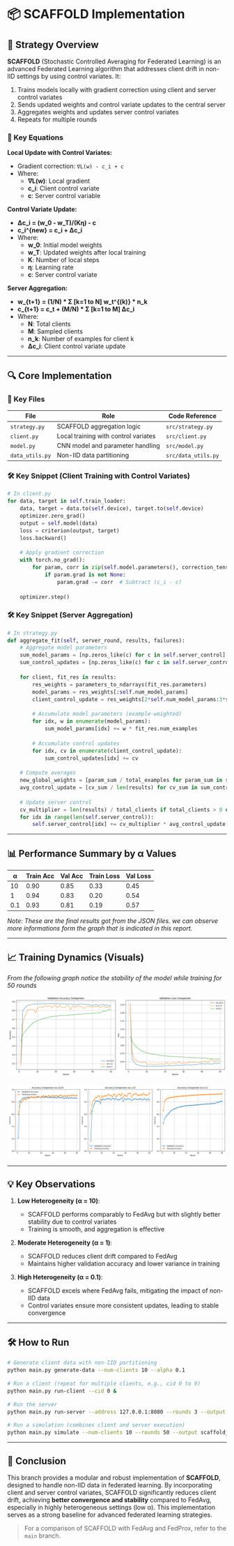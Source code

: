 # 📦 SCAFFOLD Implementation

## 📌 Strategy Overview

**SCAFFOLD** (Stochastic Controlled Averaging for Federated Learning) is an advanced Federated Learning algorithm that addresses client drift in non-IID settings by using control variates. It:

1. Trains models locally with gradient correction using client and server control variates
2. Sends updated weights and control variate updates to the central server
3. Aggregates weights and updates server control variates
4. Repeats for multiple rounds

### 🧮 Key Equations

**Local Update with Control Variates:**

- Gradient correction: `∇L(w) - c_i + c`
- Where:
  - **∇L(w)**: Local gradient
  - **c_i**: Client control variate
  - **c**: Server control variable

**Control Variate Update:**

- **Δc_i = (w_0 - w_T)/(Kη) - c**
- **c_i^{new} = c_i + Δc_i**
- Where:
  - **w_0**: Initial model weights
  - **w_T**: Updated weights after local training
  - **K**: Number of local steps
  - **η**: Learning rate
  - **c**: Server control variate

**Server Aggregation:**

- **w\_{t+1} = (1/N) \* Σ \[k=1 to N\] w_t^{(k)} \* n_k**
- **c\_{t+1} = c_t + (M/N) \* Σ \[k=1 to M\] Δc_i**
- Where:
  - **N**: Total clients
  - **M**: Sampled clients
  - **n_k**: Number of examples for client k
  - **Δc_i**: Client control variate update

---

## 🔍 Core Implementation

### 🔑 Key Files

| File | Role | Code Reference |
| --- | --- | --- |
| `strategy.py` | SCAFFOLD aggregation logic | `src/strategy.py` |
| `client.py` | Local training with control variates | `src/client.py` |
| `model.py` | CNN model and parameter handling | `src/model.py` |
| `data_utils.py` | Non-IID data partitioning | `src/data_utils.py` |

### 🛠️ Key Snippet (Client Training with Control Variates)

```python
# In client.py
for data, target in self.train_loader:
    data, target = data.to(self.device), target.to(self.device)
    optimizer.zero_grad()
    output = self.model(data)
    loss = criterion(output, target)
    loss.backward()
    
    # Apply gradient correction
    with torch.no_grad():
        for param, corr in zip(self.model.parameters(), correction_tensors):
            if param.grad is not None:
                param.grad -= corr  # Subtract (c_i - c)
    
    optimizer.step()
```

### 🛠️ Key Snippet (Server Aggregation)

```python
# In strategy.py
def aggregate_fit(self, server_round, results, failures):
    # Aggregate model parameters
    sum_model_params = [np.zeros_like(c) for c in self.server_control]
    sum_control_updates = [np.zeros_like(c) for c in self.server_control]
    
    for client, fit_res in results:
        res_weights = parameters_to_ndarrays(fit_res.parameters)
        model_params = res_weights[:self.num_model_params]
        client_control_update = res_weights[2*self.num_model_params:3*self.num_model_params]
        
        # Accumulate model parameters (example-weighted)
        for idx, w in enumerate(model_params):
            sum_model_params[idx] += w * fit_res.num_examples
            
        # Accumulate control updates
        for idx, cv in enumerate(client_control_update):
            sum_control_updates[idx] += cv
            
    # Compute averages
    new_global_weights = [param_sum / total_examples for param_sum in sum_model_params]
    avg_control_update = [cv_sum / len(results) for cv_sum in sum_control_updates]
    
    # Update server control
    cv_multiplier = len(results) / total_clients if total_clients > 0 else 1.0
    for idx in range(len(self.server_control)):
        self.server_control[idx] += cv_multiplier * avg_control_update[idx]
```

---

## 📊 Performance Summary by α Values

| α | Train Acc | Val Acc | Train Loss | Val Loss |
| --- | --- | --- | --- | --- |
| 10 | 0.90 | 0.85 | 0.33 | 0.45 |
| 1 | 0.94 | 0.83 | 0.20 | 0.54 |
| 0.1 | 0.93 | 0.81 | 0.19 | 0.57 |

*Note: These are the final results got from the JSON files. we can observe more informations form the graph that is indicated in this report.*

---

## 📈 Training Dynamics (Visuals)

*From the following graph notice the stability of the model while training for 50 rounds*

![Training comparison](Compare/alpha/alpha_comparison.png)

![Training comparison](Compare/alpha/train_val_accuracy_comparison.png)



---

## 💡 Key Observations

1. **Low Heterogeneity (α = 10)**:

   - SCAFFOLD performs comparably to FedAvg but with slightly better stability due to control variates
   - Training is smooth, and aggregation is effective

2. **Moderate Heterogeneity (α = 1)**:

   - SCAFFOLD reduces client drift compared to FedAvg
   - Maintains higher validation accuracy and lower variance in training

3. **High Heterogeneity (α = 0.1)**:

   - SCAFFOLD excels where FedAvg fails, mitigating the impact of non-IID data
   - Control variates ensure more consistent updates, leading to stable convergence

---

## 🛠️ How to Run

```bash
# Generate client data with non-IID partitioning
python main.py generate-data --num-clients 10 --alpha 0.1 
```

```bash
# Run a client (repeat for multiple clients, e.g., cid 0 to 9)
python main.py run-client --cid 0 &
```

```bash
# Run the server
python main.py run-server --address 127.0.0.1:8080 --rounds 3 --output scaffold_results.json
```

```bash
# Run a simulation (combines client and server execution)
python main.py simulate --num-clients 10 --rounds 50 --output scaffold_results_alpha_01.json
```

---

## 📝 Conclusion

This branch provides a modular and robust implementation of **SCAFFOLD**, designed to handle non-IID data in federated learning. By incorporating client and server control variates, SCAFFOLD significantly reduces client drift, achieving **better convergence and stability** compared to FedAvg, especially in highly heterogeneous settings (low α). This implementation serves as a strong baseline for advanced federated learning strategies.

> For a comparison of SCAFFOLD with FedAvg and FedProx, refer to the `main` branch.